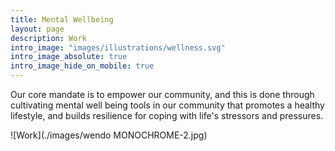 ```yaml
---
title: Mental Wellbeing
layout: page
description: Work
intro_image: "images/illustrations/wellness.svg"
intro_image_absolute: true
intro_image_hide_on_mobile: true
---
```


Our core mandate is to empower our community, and this is done through cultivating mental well being tools in our community that promotes a healthy lifestyle, and builds resilience for coping with life's stressors and pressures.

![Work](./images/wendo MONOCHROME-2.jpg)




